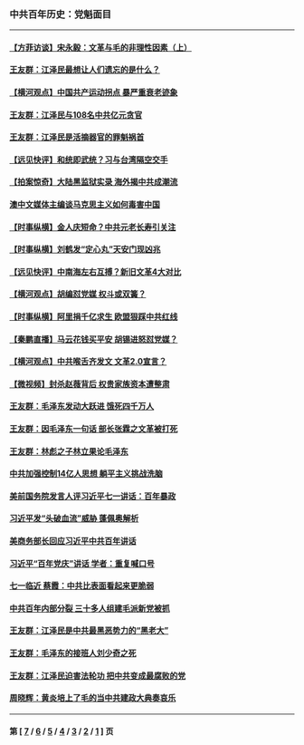 ### 中共百年历史：党魁面目
---
#### [【方菲访谈】宋永毅：文革与毛的非理性因素（上）](../../pages/nf1176107/n13469956.md?05130430) 
#### [王友群：江泽民最想让人们遗忘的是什么？](../../pages/nf1176107/n13408949.md?05130430) 
#### [【横河观点】中国共产运动拐点 暴严重衰老迹象](../../pages/nf1176107/n13388333.md?05130430) 
#### [王友群：江泽民与108名中共亿元贪官](../../pages/nf1176107/n13352358.md?05130430) 
#### [王友群：江泽民是活摘器官的罪魁祸首](../../pages/nf1176107/n13336903.md?05130430) 
#### [【远见快评】和统即武统？习与台湾隔空交手](../../pages/nf1176107/n13297739.md?05130430) 
#### [【拍案惊奇】大陆黑监狱实录 海外揭中共成潮流](../../pages/nf1176107/n13288853.md?05130430) 
#### [澳中文媒体主编谈马克思主义如何毒害中国](../../pages/nf1176107/n13257387.md?05130430) 
#### [【时事纵横】金人庆短命？中共元老长寿引关注](../../pages/nf1176107/n13217934.md?05130430) 
#### [【时事纵横】刘鹤发“定心丸”天安门现凶兆](../../pages/nf1176107/n13215416.md?05130430) 
#### [【远见快评】中南海左右互搏？新旧文革4大对比](../../pages/nf1176107/n13214745.md?05130430) 
#### [【横河观点】胡编怼党媒 权斗或双簧？](../../pages/nf1176107/n13210864.md?05130430) 
#### [【时事纵横】阿里捐千亿求生 欧盟狠踩中共红线](../../pages/nf1176107/n13206431.md?05130430) 
#### [【秦鹏直播】马云花钱买平安 胡锡进怒怼党媒？](../../pages/nf1176107/n13206392.md?05130430) 
#### [【横河观点】中共喉舌齐发文 文革2.0宣言？](../../pages/nf1176107/n13201248.md?05130430) 
#### [【微视频】封杀赵薇背后 权贵家族资本遭整肃](../../pages/nf1176107/n13197798.md?05130430) 
#### [王友群：毛泽东发动大跃进 饿死四千万人](../../pages/nf1176107/n13177158.md?05130430) 
#### [王友群：因毛泽东一句话 部长张霖之文革被打死](../../pages/nf1176107/n13161711.md?05130430) 
#### [王友群：林彪之子林立果论毛泽东](../../pages/nf1176107/n13128622.md?05130430) 
#### [中共加强控制14亿人思想 躺平主义挑战洗脑](../../pages/nf1176107/n13094299.md?05130430) 
#### [美前国务院发言人评习近平七一讲话：百年暴政](../../pages/nf1176107/n13066986.md?05130430) 
#### [习近平发“头破血流”威胁 蓬佩奥解析](../../pages/nf1176107/n13063604.md?05130430) 
#### [美商务部长回应习近平中共百年讲话](../../pages/nf1176107/n13062903.md?05130430) 
#### [习近平“百年党庆”讲话 学者：重复喊口号](../../pages/nf1176107/n13061411.md?05130430) 
#### [七一临近 蔡霞：中共比表面看起来更脆弱](../../pages/nf1176107/n13056418.md?05130430) 
#### [中共百年内部分裂 三十多人组建毛派新党被抓](../../pages/nf1176107/n13044023.md?05130430) 
#### [王友群：江泽民是中共最黑恶势力的“黑老大”](../../pages/nf1176107/n13022180.md?05130430) 
#### [王友群：毛泽东的接班人刘少奇之死](../../pages/nf1176107/n12991772.md?05130430) 
#### [王友群：江泽民迫害法轮功 把中共变成最腐败的党](../../pages/nf1176107/n12947347.md?05130430) 
#### [周晓辉：黄炎培上了毛的当中共建政大典奏哀乐](../../pages/nf1176107/n12942780.md?05130430) 

---
#### 第 [ [7](./7.md?05130430) / [6](./6.md?05130430) / [5](./5.md?05130430) / [4](./4.md?05130430) / [3](./3.md?05130430) / [2](./2.md?05130430) / [1](./1.md?05130430) ] 页
